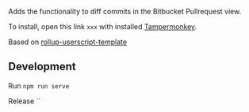 Adds the functionality to diff commits in the Bitbucket Pullrequest view.

To install, open this link `xxx` with installed [Tampermonkey](https://www.tampermonkey.net/).

Based on [rollup-userscript-template](https://github.com/cvzi/rollup-userscript-template)

## Development

Run `npm run serve`

Release ``
